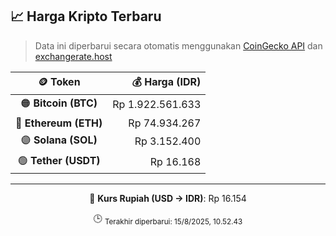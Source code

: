 

<!-- HARGA_KRIPTO -->
## 📈 Harga Kripto Terbaru

> Data ini diperbarui secara otomatis menggunakan [CoinGecko API](https://www.coingecko.com/) dan [exchangerate.host](https://exchangerate.host/)

<div align="center">

| 🪙 Token | 💰 Harga (IDR) |
|:------:|---------------:|
| 🟠 **Bitcoin (BTC)**   | Rp 1.922.561.633 |
| 🔵 **Ethereum (ETH)**  | Rp 74.934.267 |
| 🟣 **Solana (SOL)**    | Rp 3.152.400 |
| 🟢 **Tether (USDT)**   | Rp 16.168 |

---

💱 **Kurs Rupiah (USD → IDR)**: Rp 16.154

🕒 <sub>Terakhir diperbarui: 15/8/2025, 10.52.43</sub>

</div>
<!-- /HARGA_KRIPTO -->